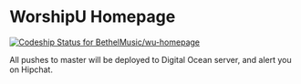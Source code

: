 # WorshipU Homepage

[ ![Codeship Status for BethelMusic/wu-homepage](https://codeship.io/projects/f2babcf0-1a8f-0132-71ab-762ec05ebf2d/status)](https://codeship.io/projects/34705)

All pushes to master will be deployed to Digital Ocean server, and alert you on Hipchat.
